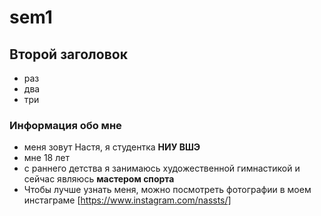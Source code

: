 # sem1
## Второй заголовок

* раз
* два
* три

### Информация обо мне
* меня зовут Настя, я студентка **НИУ ВШЭ**
* мне 18 лет
* c раннего детства я занимаюсь художественной гимнастикой и сейчас являюсь **мастером спорта**
* Чтобы лучше узнать меня, можно посмотреть фотографии в моем инстаграме [https://www.instagram.com/nassts/]
